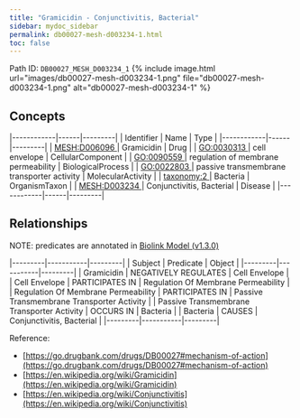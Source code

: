 ```yaml
---
title: "Gramicidin - Conjunctivitis, Bacterial"
sidebar: mydoc_sidebar
permalink: db00027-mesh-d003234-1.html
toc: false 
---
```



Path ID: `DB00027_MESH_D003234_1`
{% include image.html url="images/db00027-mesh-d003234-1.png" file="db00027-mesh-d003234-1.png" alt="db00027-mesh-d003234-1" %}

## Concepts

|------------|------|---------|
| Identifier | Name | Type    |
|------------|------|---------|
| <a href="https://identifiers.org/MESH:D006096">MESH:D006096 </a> | Gramicidin | Drug |
| <a href="https://identifiers.org/GO:0030313">GO:0030313 </a> | cell envelope | CellularComponent |
| <a href="https://identifiers.org/GO:0090559">GO:0090559 </a> | regulation of membrane permeability | BiologicalProcess |
| <a href="https://identifiers.org/GO:0022803">GO:0022803 </a> | passive transmembrane transporter activity | MolecularActivity |
| <a href="https://identifiers.org/taxonomy:2">taxonomy:2 </a> | Bacteria | OrganismTaxon |
| <a href="https://identifiers.org/MESH:D003234">MESH:D003234 </a> | Conjunctivitis, Bacterial | Disease |
|------------|------|---------|

## Relationships


NOTE: predicates are annotated in <a href="https://github.com/biolink/biolink-model/releases/tag/v1.3.0">Biolink Model (v1.3.0)</a>

|---------|-----------|---------|
| Subject | Predicate | Object  |
|---------|-----------|---------|
| Gramicidin | NEGATIVELY REGULATES | Cell Envelope |
| Cell Envelope | PARTICIPATES IN | Regulation Of Membrane Permeability |
| Regulation Of Membrane Permeability | PARTICIPATES IN | Passive Transmembrane Transporter Activity |
| Passive Transmembrane Transporter Activity | OCCURS IN | Bacteria |
| Bacteria | CAUSES | Conjunctivitis, Bacterial |
|---------|-----------|---------|

Reference: 
  - [https://go.drugbank.com/drugs/DB00027#mechanism-of-action](https://go.drugbank.com/drugs/DB00027#mechanism-of-action)
  - [https://en.wikipedia.org/wiki/Gramicidin](https://en.wikipedia.org/wiki/Gramicidin)
  - [https://en.wikipedia.org/wiki/Conjunctivitis](https://en.wikipedia.org/wiki/Conjunctivitis)
